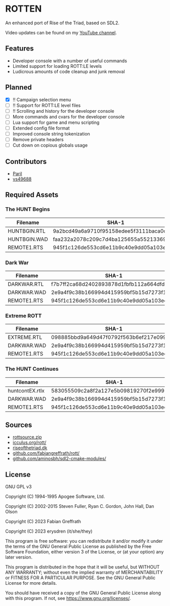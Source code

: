 
# ROTTEN

An enhanced port of Rise of the Triad, based on SDL2.

Video updates can be found on my [YouTube channel](https://www.youtube.com/@erysdren).

## Features

- Developer console with a number of useful commands
- Limited support for loading ROTT:LE levels
- Ludicrous amounts of code cleanup and junk removal

## Planned

- [x] :bangbang: Campaign selection menu
- [ ] :bangbang: Support for ROTT:LE level files
- [ ] :bangbang: Scrolling and history for the developer console
- [ ] More commands and cvars for the developer console
- [ ] Lua support for game and menu scripting
- [ ] Extended config file format
- [ ] Improved console string tokenization
- [ ] Remove private headers
- [ ] Cut down on copious globals usage

## Contributors

- [Paril](https://github.com/Paril/)
- [vs49688](https://github.com/vs49688/)

## Required Assets

### The HUNT Begins

| Filename     | SHA-1                                    |
|--------------|------------------------------------------|
| HUNTBGIN.RTL | 9a2bcd49a6a9710f95158edee5f3111baca0cea2 |
| HUNTBGIN.WAD | faa232a2078c209c7d4ba125655a55213369c8de |
| REMOTE1.RTS  | 945f1c126de553cd6e11b9c40e9dd05a103ee25a |

### Dark War

| Filename    | SHA-1                                    |
|-------------|------------------------------------------|
| DARKWAR.RTL | f7b7ff2ca68d2402893878d1fbfb112a664dfd10 |
| DARKWAR.WAD | 2e9a4f9c38b166994d415959bf5b15d7273f1db2 |
| REMOTE1.RTS | 945f1c126de553cd6e11b9c40e9dd05a103ee25a |

### Extreme ROTT

| Filename    | SHA-1                                    |
|-------------|------------------------------------------|
| EXTREME.RTL | 098885bbd9a649d47f0792f563b6ef217e099951 |
| DARKWAR.WAD | 2e9a4f9c38b166994d415959bf5b15d7273f1db2 |
| REMOTE1.RTS | 945f1c126de553cd6e11b9c40e9dd05a103ee25a |

### The HUNT Continues

| Filename        | SHA-1                                    |
|-----------------|------------------------------------------|
| huntcontEX.rtlx | 583055509c2a8f2a127e5b09819270f2e9990d47 |
| DARKWAR.WAD     | 2e9a4f9c38b166994d415959bf5b15d7273f1db2 |
| REMOTE1.RTS     | 945f1c126de553cd6e11b9c40e9dd05a103ee25a |

## Sources

- [rottsource.zip](ftp://ftp.3drealms.com/source/rottsource.zip)
- [icculus.org/rott/](https://icculus.org/rott/)
- [riseofthetriad.dk](https://www.riseofthetriad.dk)
- [github.com/fabiangreffrath/rott/](https://github.com/fabiangreffrath/rott/)
- [github.com/aminosbh/sdl2-cmake-modules/](https://github.com/aminosbh/sdl2-cmake-modules/)

## License

GNU GPL v3

Copyright (C) 1994-1995 Apogee Software, Ltd.

Copyright (C) 2002-2015 Steven Fuller, Ryan C. Gordon, John Hall, Dan Olson

Copyright (C) 2023 Fabian Greffrath

Copyright (C) 2023 erysdren (it/she/they)

This program is free software: you can redistribute it and/or modify
it under the terms of the GNU General Public License as published by
the Free Software Foundation, either version 3 of the License, or
(at your option) any later version.

This program is distributed in the hope that it will be useful,
but WITHOUT ANY WARRANTY; without even the implied warranty of
MERCHANTABILITY or FITNESS FOR A PARTICULAR PURPOSE.  See the
GNU General Public License for more details.

You should have received a copy of the GNU General Public License
along with this program.  If not, see <https://www.gnu.org/licenses/>.
